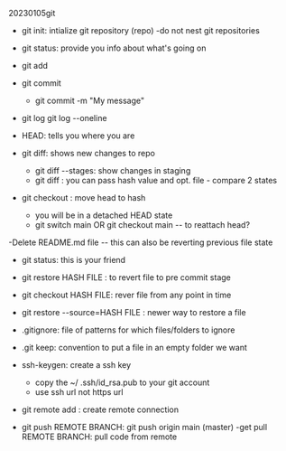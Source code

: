  20230105git

- git init: intialize git repository (repo)
	-do not nest git repositories

- git status: provide you info about what's going on

- git add

- git commit
  - git commit -m "My message"

- git log
   git log --oneline

- HEAD: tells you where you are

- git diff: shows new changes to repo
   - git diff --stages: show changes in staging
   - git diff <HASH> <FILE> : you can pass hash value and opt. file - compare 2 states	

- git checkout <HASH> : move head to hash
  - you will be in a detached HEAD state
  - git switch main OR git checkout main -- to reattach head?

-Delete README.md file 
 -- this can also be reverting previous file state
- git status: this is your friend
- git restore HASH FILE : to revert file to pre commit stage
- git checkout HASH FILE: rever file from any point in time
- git restore --source=HASH FILE : newer way to restore a file
- .gitignore: file of patterns for which files/folders to ignore
- .git keep: convention to put a file in an empty folder we want

- ssh-keygen: create a ssh key
  - copy the ~/ .ssh/id_rsa.pub to your git account
  - use ssh url not https url
 - git remote add <NAME> <URL> : create remote connection
- git push REMOTE BRANCH: git push origin main (master)
-get pull REMOTE BRANCH: pull code from remote
